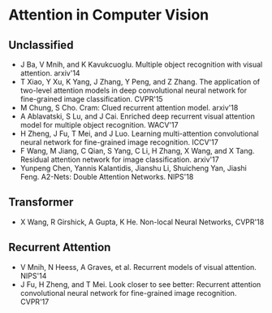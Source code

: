 # Attention in Computer Vision

## Unclassified
- J Ba, V Mnih, and K Kavukcuoglu. Multiple object recognition with visual attention. arxiv'14
- T Xiao, Y Xu, K Yang, J Zhang, Y Peng, and Z Zhang. The application of two-level attention models in deep convolutional neural network for fine-grained image classification. CVPR'15
- M Chung, S Cho. Cram: Clued recurrent attention model. arxiv'18
- A Ablavatski, S Lu, and J Cai. Enriched deep recurrent visual attention model for multiple object recognition. WACV'17
- H Zheng, J Fu, T Mei, and J Luo. Learning multi-attention convolutional neural network for fine-grained image recognition. ICCV'17
- F Wang, M Jiang, C Qian, S Yang, C Li, H Zhang, X Wang, and X Tang. Residual attention network for image classification. arxiv'17
- Yunpeng Chen, Yannis Kalantidis, Jianshu Li, Shuicheng Yan, Jiashi Feng. A2-Nets: Double Attention Networks. NIPS'18

## Transformer
- X Wang, R Girshick, A Gupta, K He. Non-local Neural Networks, CVPR'18

## Recurrent Attention
- V Mnih, N Heess, A Graves, et al. Recurrent models of visual attention. NIPS'14
- J Fu, H Zheng, and T Mei. Look closer to see better: Recurrent attention convolutional neural network for fine-grained image recognition. CVPR'17
